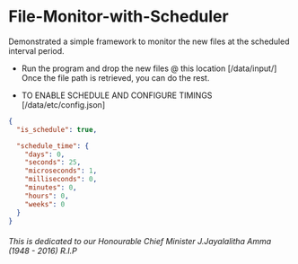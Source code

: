 # File-Monitor-with-Scheduler
Demonstrated a simple framework to monitor the new files at the scheduled interval period.

* Run the program and drop the new files @ this location [/data/input/] 
Once the file path is retrieved, you can do the rest.

* TO ENABLE SCHEDULE AND CONFIGURE TIMINGS [/data/etc/config.json]
```JSON
{
  "is_schedule": true,

  "schedule_time": {
    "days": 0,
    "seconds": 25,
    "microseconds": 1,
    "milliseconds": 0,
    "minutes": 0,
    "hours": 0,
    "weeks": 0
  }
}

```


###### This is dedicated to our Honourable Chief Minister J.Jayalalitha Amma (1948 - 2016) R.I.P
